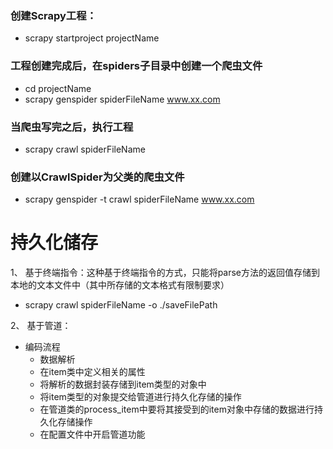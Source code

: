 
### 创建Scrapy工程：
- scrapy startproject projectName

### 工程创建完成后，在spiders子目录中创建一个爬虫文件

- cd projectName
- scrapy genspider spiderFileName www.xx.com


### 当爬虫写完之后，执行工程

 - scrapy crawl spiderFileName



### 创建以CrawlSpider为父类的爬虫文件

- scrapy genspider -t crawl spiderFileName www.xx.com


 # 持久化储存

 1、 基于终端指令：这种基于终端指令的方式，只能将parse方法的返回值存储到本地的文本文件中（其中所存储的文本格式有限制要求）
 - scrapy crawl spiderFileName -o ./saveFilePath


 2、 基于管道：

 - 编码流程
    - 数据解析
    - 在item类中定义相关的属性
    - 将解析的数据封装存储到item类型的对象中
    - 将item类型的对象提交给管道进行持久化存储的操作
    - 在管道类的process_item中要将其接受到的item对象中存储的数据进行持久化存储操作
    - 在配置文件中开启管道功能
    
    
    
